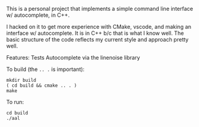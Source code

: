 This is a personal project that implements a simple command line interface w/ autocomplete, in C++.

I hacked on it to get more experience with CMake, vscode, and making an interface w/ autocomplete. It is in C++ b/c that is what I know well. The basic structure of the code reflects my current style and approach pretty well.

Features:
  Tests
  Autocomplete via the linenoise library

To build (the `.. .` is important):

```
mkdir build
( cd build && cmake .. . )
make
```

To run:
```
cd build
./aal
```
